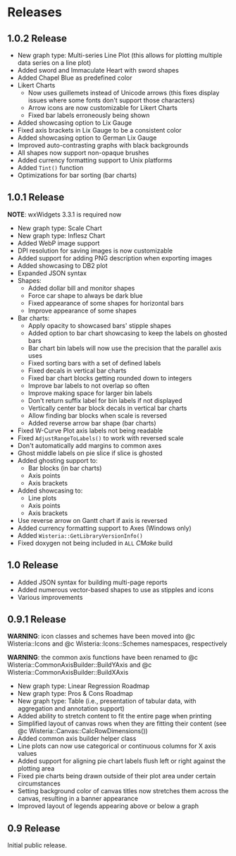 # Releases

## 1.0.2 Release

- New graph type: Multi-series Line Plot
  (this allows for plotting multiple data series on a line plot)
- Added sword and Immaculate Heart with sword shapes
- Added Chapel Blue as predefined color
- Likert Charts
  - Now uses guillemets instead of Unicode arrows
    (this fixes display issues where some fonts don't support those characters)
  - Arrow icons are now customizable for Likert Charts
  - Fixed bar labels erroneously being shown
- Added showcasing option to Lix Gauge
- Fixed axis brackets in Lix Gauge to be a consistent color
- Added showcasing option to German Lix Gauge
- Improved auto-contrasting graphs with black backgrounds
- All shapes now support non-opaque brushes
- Added currency formatting support to Unix platforms
- Added `Tint()` function
- Optimizations for bar sorting (bar charts)

## 1.0.1 Release

**NOTE**: wxWidgets 3.3.1 is required now

- New graph type: Scale Chart
- New graph type: Inflesz Chart
- Added WebP image support
- DPI resolution for saving images is now customizable
- Added support for adding PNG description when exporting images
- Added showcasing to DB2 plot
- Expanded JSON syntax
- Shapes:
  - Added dollar bill and monitor shapes
  - Force car shape to always be dark blue
  - Fixed appearance of some shapes for horizontal bars
  - Improve appearance of some shapes
- Bar charts:
  - Apply opacity to showcased bars' stipple shapes
  - Added option to bar chart showcasing to keep the labels on ghosted bars
  - Bar chart bin labels will now use the precision that the parallel axis uses
  - Fixed sorting bars with a set of defined labels
  - Fixed decals in vertical bar charts
  - Fixed bar chart blocks getting rounded down to integers
  - Improve bar labels to not overlap so often
  - Improve making space for larger bin labels
  - Don't return suffix label for bin labels if not displayed
  - Vertically center bar block decals in vertical bar charts
  - Allow finding bar blocks when scale is reversed
  - Added reverse arrow bar shape (bar charts)
- Fixed W-Curve Plot axis labels not being readable
- Fixed `AdjustRangeToLabels()` to work with reversed scale
- Don't automatically add margins to common axes
- Ghost middle labels on pie slice if slice is ghosted
- Added ghosting support to:
  - Bar blocks (in bar charts)
  - Axis points
  - Axis brackets
- Added showcasing to:
  - Line plots
  - Axis points
  - Axis brackets
- Use reverse arrow on Gantt chart if axis is reversed
- Added currency formatting support to Axes (Windows only)
- Added `Wisteria::GetLibraryVersionInfo()`
- Fixed doxygen not being included in `ALL` *CMake* build

## 1.0 Release

- Added JSON syntax for building multi-page reports
- Added numerous vector-based shapes to use as stipples and icons
- Various improvements

## 0.9.1 Release

**WARNING**: icon classes and schemes have been moved into @c Wisteria::Icons and @c Wisteria::Icons::Schemes
  namespaces, respectively

**WARNING**: the common axis functions have been renamed to @c Wisteria::CommonAxisBuilder::BuildYAxis and
  @c Wisteria::CommonAxisBuilder::BuildXAxis

- New graph type: Linear Regression Roadmap
- New graph type: Pros \& Cons Roadmap
- New graph type: Table (i.e., presentation of tabular data, with aggregation and annotation support)
- Added ability to stretch content to fit the entire page when printing
- Simplified layout of canvas rows when they are fitting their content (see @c Wisteria::Canvas::CalcRowDimensions())
- Added common axis builder helper class
- Line plots can now use categorical or continuous columns for X axis values
- Added support for aligning pie chart labels flush left or right against the plotting area
- Fixed pie charts being drawn outside of their plot area under certain circumstances
- Setting background color of canvas titles now stretches them across the canvas,
  resulting in a banner appearance
- Improved layout of legends appearing above or below a graph

## 0.9 Release

Initial public release.
